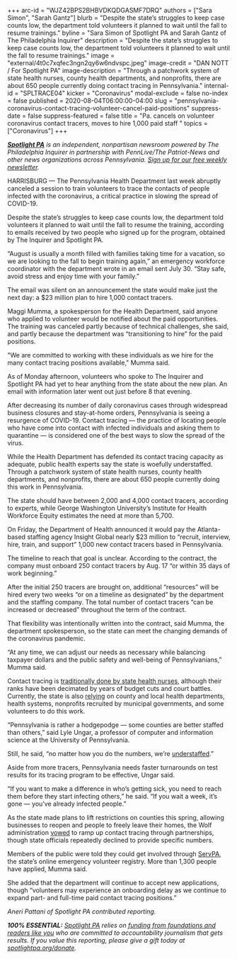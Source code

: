 +++
arc-id = "WJZ42BPS2BHBVDKQDGASMF7DRQ"
authors = ["Sara Simon", "Sarah Gantz"]
blurb = "Despite the state’s struggles to keep case counts low, the department told volunteers it planned to wait until the fall to resume trainings."
byline = "Sara Simon of Spotlight PA and Sarah Gantz of The Philadelphia Inquirer"
description = "Despite the state’s struggles to keep case counts low, the department told volunteers it planned to wait until the fall to resume trainings."
image = "external/4t0c7xqfec3ngn2qy6w6ndvspc.jpeg"
image-credit = "DAN NOTT / For Spotlight PA"
image-description = "Through a patchwork system of state health nurses, county health departments, and nonprofits, there are about 650 people currently doing contact tracing in Pennsylvania."
internal-id = "SPLTRACE04"
kicker = "Coronavirus"
modal-exclude = false
no-index = false
published = 2020-08-04T06:00:00-04:00
slug = "pennsylvania-coronavirus-contact-tracing-volunteer-cancel-paid-positions"
suppress-date = false
suppress-featured = false
title = "Pa. cancels on volunteer coronavirus contact tracers, moves to hire 1,000 paid staff  "
topics = ["Coronavirus"]
+++

<a href="https://www.spotlightpa.org/"><i><b>Spotlight PA</b></i></a><i> is an independent, nonpartisan newsroom powered by The Philadelphia Inquirer in partnership with PennLive/The Patriot-News and other news organizations across Pennsylvania. </i><a href="https://www.spotlightpa.org/newsletters"><i>Sign up for our free weekly newsletter</i></a><i>.</i>

HARRISBURG — The Pennsylvania Health Department last week abruptly canceled a session to train volunteers to trace the contacts of people infected with the coronavirus, a critical practice in slowing the spread of COVID-19.

Despite the state’s struggles to keep case counts low, the department told volunteers it planned to wait until the fall to resume the training, according to emails received by two people who signed up for the program, obtained by The Inquirer and Spotlight PA.

“August is usually a month filled with families taking time for a vacation, so we are looking to the fall to begin training again,” an emergency workforce coordinator with the department wrote in an email sent July 30. “Stay safe, avoid stress and enjoy time with your family.”

The email was silent on an announcement the state would make just the next day: a $23 million plan to hire 1,000 contact tracers.

Maggi Mumma, a spokesperson for the Health Department, said anyone who applied to volunteer would be notified about the paid opportunities. The training was canceled partly because of technical challenges, she said, and partly because the department was “transitioning to hire” for the paid positions.

"We are committed to working with these individuals as we hire for the many contact tracing positions available," Mumma said.

As of Monday afternoon, volunteers who spoke to The Inquirer and Spotlight PA had yet to hear anything from the state about the new plan. An email with information later went out just before 8 that evening.

<script src="https://www.spotlightpa.org/embed.js" async></script><div data-spl-embed-version="1" data-spl-src="https://www.spotlightpa.org/embeds/donate/"></div>


After decreasing its number of daily coronavirus cases through widespread business closures and stay-at-home orders, Pennsylvania is seeing a resurgence of COVID-19. Contact tracing — the practice of locating people who have come into contact with infected individuals and asking them to quarantine — is considered one of the best ways to slow the spread of the virus.

While the Health Department has defended its contact tracing capacity as adequate, public health experts say the state is woefully understaffed. Through a patchwork system of state health nurses, county health departments, and nonprofits, there are about 650 people currently doing this work in Pennsylvania.

The state should have between 2,000 and 4,000 contact tracers, according to experts, while George Washington University’s Institute for Health Workforce Equity estimates the need at more than 5,700.

On Friday, the Department of Health announced it would pay the Atlanta-based staffing agency Insight Global nearly $23 million to “recruit, interview, hire, train, and support” 1,000 new contact tracers based in Pennsylvania.

The timeline to reach that goal is unclear. According to the contract, the company must onboard 250 contact tracers by Aug. 17 “or within 35 days of work beginning.”

After the initial 250 tracers are brought on, additional “resources” will be hired every two weeks “or on a timeline as designated” by the department and the staffing company. The total number of contact tracers “can be increased or decreased” throughout the term of the contract.

That flexibility was intentionally written into the contract, said Mumma, the department spokesperson, so the state can meet the changing demands of the coronavirus pandemic.

“At any time, we can adjust our needs as necessary while balancing taxpayer dollars and the public safety and well-being of Pennsylvanians,” Mumma said.

Contact tracing is <a href="https://www.spotlightpa.org/news/2020/04/pennsylvania-coronavirus-investigation-contact-tracing-nurses-budget-cuts/">traditionally done by state health nurses</a>, although their ranks have been decimated by years of budget cuts and court battles. Currently, the state is also <a href="https://web.archive.org/20200811141021/https://www.health.pa.gov/topics/Documents/Diseases%20and%20Conditions/Contact%20Tracing%20June%202020%20Report.pdf">relying</a> on county and local health departments, health systems, nonprofits recruited by municipal governments, and some volunteers to do this work.

“Pennsylvania is rather a hodgepodge — some counties are better staffed than others,” said Lyle Ungar, a professor of computer and information science at the University of Pennsylvania.

Still, he said, “no matter how you do the numbers, we’re <a href="https://www.inquirer.com/opinion/commentary/contact-tracing-pennsylvania-coronavirus-philadelphia-20200707.html">understaffed</a>.”

Aside from more tracers, Pennsylvania needs faster turnarounds on test results for its tracing program to be effective, Ungar said.

“If you want to make a difference in who’s getting sick, you need to reach them before they start infecting others,” he said. “If you wait a week, it’s gone — you’ve already infected people.”

<script src="https://www.spotlightpa.org/embed.js" async></script><div data-spl-embed-version="1" data-spl-src="https://www.spotlightpa.org/embeds/newsletter/"></div>


As the state made plans to lift restrictions on counties this spring, allowing businesses to reopen and people to freely leave their homes, the Wolf administration <a href="https://www.spotlightpa.org/news/2020/05/pennsylvania-coronavirus-contact-tracing-plan-disease-tracking/">vowed</a> to ramp up contact tracing through partnerships, though state officials repeatedly declined to provide specific numbers.

Members of the public were told they could get involved through <a href="https://serv.pa.gov/">ServPA</a>, the state’s online emergency volunteer registry. More than 1,300 people have applied, Mumma said.

She added that the department will continue to accept new applications, though “volunteers may experience an onboarding delay as we continue to expand part- and full-time paid contact tracing positions.”

<i>Aneri Pattani of Spotlight PA contributed reporting.</i>

<i><b>100% ESSENTIAL:</b></i> <a href="https://www.spotlightpa.org/"><i>Spotlight PA</i></a><i> relies on </i><a href="https://www.spotlightpa.org/support"><i>funding from foundations and readers like you</i></a><i> who are committed to accountability journalism that gets results. If you value this reporting, please give a gift today at </i><a href="http://spotlightpa.org/donate"><i>spotlightpa.org/donate</i></a><i>.</i>

<script src="https://www.spotlightpa.org/embed.js" async></script><div data-spl-embed-version="1" data-spl-src="https://www.spotlightpa.org/embeds/tips/?tip_text=Do%20you%20have%20a%20tip%20about%20%3Cb%3Ehow%20Pa.'s%20government%20is%20responding%20to%20the%20coronavirus%3C%2Fb%3E%3F%20Tell%20us."></div>

